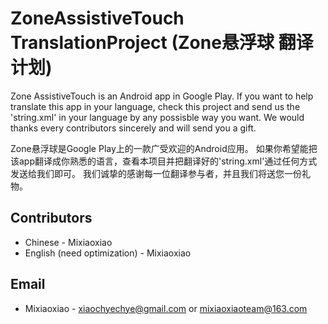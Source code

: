 ZoneAssistiveTouch TranslationProject (Zone悬浮球 翻译计划)
===============

Zone AssistiveTouch is an Android app in Google Play.
If you want to help translate this app in your language, check this project and send us the 'string.xml' in your language by any possisble way you want.
We would thanks every contributors sincerely and will send you a gift.

Zone悬浮球是Google Play上的一款广受欢迎的Android应用。
如果你希望能把该app翻译成你熟悉的语言，查看本项目并把翻译好的'string.xml'通过任何方式发送给我们即可。
我们诚挚的感谢每一位翻译参与者，并且我们将送您一份礼物。


Contributors
-----------

* Chinese - Mixiaoxiao 
* English (need optimization) - Mixiaoxiao 


Email
------------

* Mixiaoxiao - <xiaochyechye@gmail.com> or <mixiaoxiaoteam@163.com>

